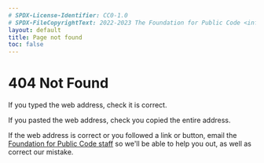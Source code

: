 ```yaml
---
# SPDX-License-Identifier: CC0-1.0
# SPDX-FileCopyrightText: 2022-2023 The Foundation for Public Code <info@publiccode.net>, https://standard.publiccode.net/AUTHORS
layout: default
title: Page not found
toc: false
---
```


# 404 Not Found

If you typed the web address, check it is correct.

If you pasted the web address, check you copied the entire address.

If the web address is correct or you followed a link or button, email the [Foundation for Public Code staff](mailto:info@publiccode.net) so we'll be able to help you out, as well as correct our mistake.
